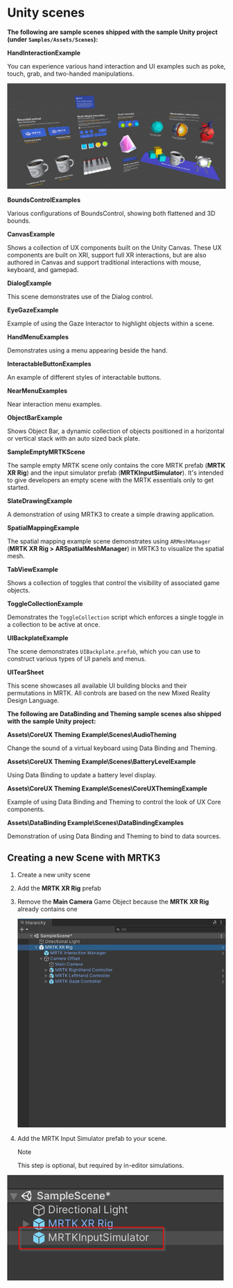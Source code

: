 
# Unity scenes

**The following are sample scenes shipped with the sample Unity project (under `Samples/Assets/Scenes`):**

**HandInteractionExample**

You can experience various hand interaction and UI examples such as poke, touch, grab, and two-handed manipulations.

![Hand Menu](images/hand-interaction-examples.png)

**BoundsControlExamples**

Various configurations of BoundsControl, showing both flattened and 3D bounds.

**CanvasExample**

Shows a collection of UX components built on the Unity Canvas. These UX components are built on XRI, support full XR interactions, but are also authored in Canvas and support traditional interactions with mouse, keyboard, and gamepad.

**DialogExample**

This scene demonstrates use of the Dialog control.

**EyeGazeExample**

Example of using the Gaze Interactor to highlight objects within a scene.

**HandMenuExamples**

Demonstrates using a menu appearing beside the hand.

**InteractableButtonExamples**

An example of different styles of interactable buttons.

**NearMenuExamples**

Near interaction menu examples.

**ObjectBarExample**

Shows Object Bar, a dynamic collection of objects positioned in a horizontal or vertical stack with an auto sized back plate.

**SampleEmptyMRTKScene**

The sample empty MRTK scene only contains the core MRTK prefab (**MRTK XR Rig**) and the input simulator prefab (**MRTKInputSimulator**). It's intended to give developers an empty scene with the MRTK essentials only to get started.

**SlateDrawingExample**

A demonstration of using MRTK3 to create a simple drawing application.

**SpatialMappingExample**

The spatial mapping example scene demonstrates using `ARMeshManager` (**MRTK XR Rig > ARSpatialMeshManager**) in MRTK3 to visualize the spatial mesh.

**TabViewExample**

Shows a collection of toggles that control the visibility of associated game objects.

**ToggleCollectionExample**

Demonstrates the `ToggleCollection` script which enforces a single toggle in a collection to be active at once.

**UIBackplateExample**

The scene demonstrates `UIBackplate.prefab`, which you can use to construct various types of UI panels and menus.

**UITearSheet**

This scene showcases all available UI building blocks and their permutations in MRTK. All controls are based on the new Mixed Reality Design Language.

**The following are DataBinding and Theming sample scenes also shipped with the sample Unity project:**

**Assets\CoreUX Theming Example\Scenes\AudioTheming**

Change the sound of a virtual keyboard using Data Binding and Theming.

**Assets\CoreUX Theming Example\Scenes\BatteryLevelExample**

Using Data Binding to update a battery level display.

**Assets\CoreUX Theming Example\Scenes\CoreUXThemingExample**

Example of using Data Binding and Theming to control the look of UX Core components.

**Assets\DataBinding Example\Scenes\DataBindingExamples**

Demonstration of using Data Binding and Theming to bind to data sources.

## Creating a new Scene with MRTK3

1. Create a new unity scene 
1. Add the **MRTK XR Rig** prefab
1. Remove the **Main Camera** Game Object because the **MRTK XR Rig** already contains one

    ![Hand Menu](images\mrtk-xr-rig.png)

1. Add the MRTK Input Simulator prefab to your scene.

    >[!Note]
    >This step is optional, but required by in-editor simulations.


![MRTK input simulator hierarchy pane](images\mrtk-input-simulator.png)


